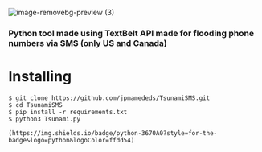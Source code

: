 ![image-removebg-preview (3)](https://github.com/jpmamededs/TsunamiSMS/assets/124704371/7f6de9bf-6d82-4224-bc8e-79e27df151aa)
### Python tool made using TextBelt API made for flooding phone numbers via SMS (only US and Canada)

# Installing
```
$ git clone https://github.com/jpmamededs/TsunamiSMS.git
$ cd TsunamiSMS
$ pip install -r requirements.txt
$ python3 Tsunami.py

(https://img.shields.io/badge/python-3670A0?style=for-the-badge&logo=python&logoColor=ffdd54)
